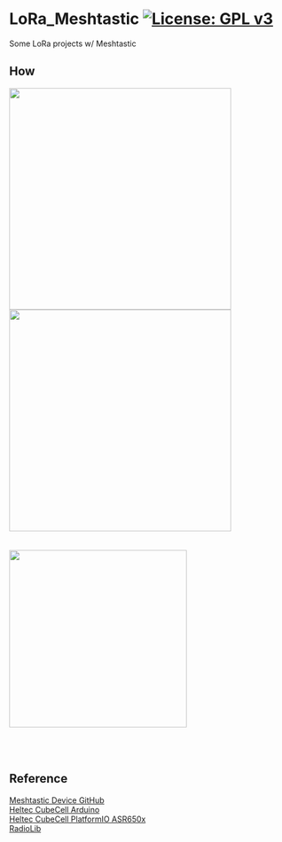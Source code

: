 # LoRa_Meshtastic [![License: GPL v3](https://img.shields.io/badge/License-GPLv3-blue.svg)](https://www.gnu.org/licenses/gpl-3.0)<br>
Some LoRa projects w/ Meshtastic

## How <br>
<img src="pic/HowDoesDucksWork.jpg" width=400/> <img src="pic/2022DaKao1500Drones.png" width=400/>
<br>
<br><br>
<img src="pic/MamaDuck_TTGO-LoRa32.png" width=320/> <br>
 <br>
<br><br>

## Reference
[Meshtastic Device GitHub](https://github.com/meshtastic/Meshtastic-device) <br>
[Heltec CubeCell Arduino](https://github.com/HelTecAutomation/CubeCell-Arduino) <br>
[Heltec CubeCell PlatformIO ASR650x](https://github.com/HelTecAutomation/platform-asrmicro650x) <br>
[RadioLib](https://github.com/jgromes/RadioLib) <br>
